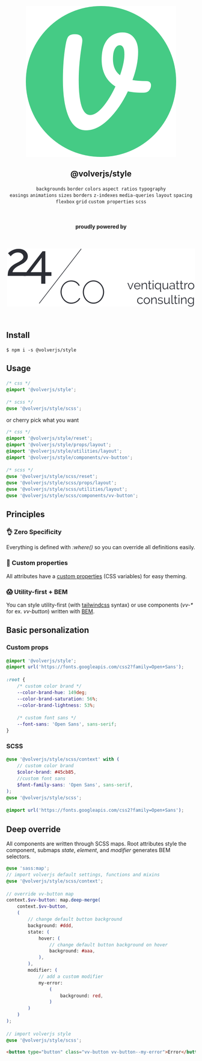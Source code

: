 <div align="center">
  
[![volverjs](public/volverjs.svg)](https://volverjs.github.io/style)

## @volverjs/style

`backgrounds` `border` `colors` `aspect ratios` `typography`  
`easings` `animations` `sizes` `borders` `z-indexes` `media-queries`
`layout` `spacing` `flexbox` `grid` `custom properties` `scss`

<br>

#### proudly powered by

<br>

[![24/Consulting](public/24consulting.svg)](https://24consulting.it)

<br>

</div>

## Install

```
$ npm i -s @volverjs/style
```

## Usage

```scss
/* css */
@import '@volverjs/style';

/* scss */
@use '@volverjs/style/scss';
```

or cherry pick what you want

```scss
/* css */
@import '@volverjs/style/reset';
@import '@volverjs/style/props/layout';
@import '@volverjs/style/utilities/layout';
@import '@volverjs/style/components/vv-button';

/* scss */
@use '@volverjs/style/scss/reset';
@use '@volverjs/style/scss/props/layout';
@use '@volverjs/style/scss/utilities/layout';
@use '@volverjs/style/scss/components/vv-button';
```

## Principles

### 👌 Zero Specificity

Everything is defined with _:where()_ so you can override all definitions easily.

### 🎨 Custom properties

All attributes have a [custom properties](https://developer.mozilla.org/en-US/docs/Web/CSS/--*) (CSS variables) for easy theming.

### 😱 Utility-first + BEM

You can style utility-first (with [tailwindcss](https://tailwindcss.com) syntax) or use components (_vv-\*_ for ex. _vv-button_) written with [BEM](http://getbem.com/introduction/).

## Basic personalization

### Custom props

```css
@import '@volverjs/style';
@import url('https://fonts.googleapis.com/css2?family=Open+Sans');

:root {
	/* custom color brand */
	--color-brand-hue: 149deg;
	--color-brand-saturation: 56%;
	--color-brand-lightness: 53%;

	/* custom font sans */
	--font-sans: 'Open Sans', sans-serif;
}
```

### SCSS

```scss
@use '@volverjs/style/scss/context' with (
	// custom color brand 
	$color-brand: #45cb85,
	//custom font sans
	$font-family-sans: 'Open Sans', sans-serif,
);
@use '@volverjs/style/scss';

@import url('https://fonts.googleapis.com/css2?family=Open+Sans');
```

## Deep override

All components are written through SCSS maps.
Root attributes style the component, submaps _state_, _element_, and _modifier_ generates BEM selectors.

```scss
@use 'sass:map';
// import volverjs default settings, functions and mixins
@use '@volverjs/style/scss/context';

// override vv-button map
context.$vv-button: map.deep-merge(
	context.$vv-button,
	(
		// change default button background
		background: #ddd,
		state: (
			hover: (
				// change default button background on hover
				background: #aaa,
			),
		),
		modifier: (
			// add a custom modifier
			my-error:
				(
					background: red,
				)
		)
	)
);

// import volverjs style
@use '@volverjs/style/scss';
```

```html
<button type="button" class="vv-button vv-button--my-error">Error</button>
```
